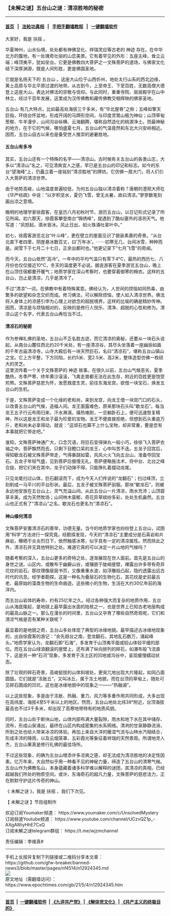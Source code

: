 ### 【未解之谜】五台山之谜：清凉胜地的秘密
------------------------

#### [首页](https://github.com/gfw-breaker/banned-news3/blob/master/README.md) &nbsp;&nbsp;|&nbsp;&nbsp; [法轮功真相](https://github.com/begood0513/basic/blob/master/README.md)  &nbsp;&nbsp;|&nbsp;&nbsp; [手把手翻墙教程](https://github.com/gfw-breaker/guides/wiki)  &nbsp;&nbsp;|&nbsp;&nbsp; [一键翻墙软件](https://github.com/gfw-breaker/nogfw/blob/master/README.md)  



<div><p>
 大家好，我是
 <ok href="https://www.epochtimes.com/gb/tag/%E6%89%B6%E6%91%87.html">
  扶摇
 </ok>
 。
</p>
<p>
 华夏神州，山水仙境，处处都有神佛显化、祥瑞灵应等古老的
 <ok href="https://www.epochtimes.com/gb/tag/%E7%A5%9E%E8%BF%B9.html">
  神迹
 </ok>
 存在。在中华北方的腹地，有一处瑰奇壮丽的山峦美景。它有着罕见的外形：五座主峰，耸立云端；峰顶夷平，犹如垒台。它更是佛教四大菩萨之一文殊菩萨的道场，与佛家文化结下深厚渊源，既是人间形胜，更是佛国圣地。
</p>
<p>
 它就是名扬天下的
 <ok href="https://www.epochtimes.com/gb/tag/%E4%BA%94%E5%8F%B0%E5%B1%B1.html">
  五台山
 </ok>
 。这座大山位于山西忻州，地处太行山系的西北边缘，黄土高原与华北平原过渡的地带。从古到今，上至帝王、下至百姓，无数高僧大德登上这座大山，表达对佛法的崇敬与信仰。与此同时，重重寺院、层层殿宇在山中林立，经过千百年发展，这里成为汉传佛教和藏传佛教交相辉映的佛家圣地。
</p>
<p>
 <ok href="https://www.epochtimes.com/gb/tag/%E4%BA%94%E5%8F%B0%E5%B1%B1.html">
  五台山
 </ok>
 有几大特点，比如最高处海拔三千多米，有“华北屋脊”之称；五峰如擎天巨指，环绕台怀盆地，形成开阔的马蹄形空间，与印度灵鹫山极为神似；山顶草甸葱郁、牛羊漫步，山间沟谷纵横、云海翻腾，堪称自然造化的桃源净土。而最神秘的地方，在于它的气候，哪怕盛夏七月，五台山的气温竟然和东北大兴安岭相近。因而，五台山自古以来也是备受世人推崇的避暑胜地。
</p>
<p>
 <center>
  <center>
  </center>
 </center>
</p>
<h4>
 五台山有多冷
</h4>
<p>
 其实，五台山还有一个特殊的名字——清凉山。古时候有关五台山的各类山志，大多以“清凉山”名之，可见清爽宜人之感，早已是五台山的印记和标志。如今的东台“望海峰”上，仍矗立着一座铭刻“清凉胜地”的牌坊。它仿佛一扇大门，将人们引入大菩萨的清凉世界。
</p>
<p>
 由于地势高峻，山地温度普遍较低，为何五台山独以清凉着称？唐朝的澄观大师在《华严经疏》中说：“以岁积坚水，夏仍飞雪，曾无炎暑，故曰清凉。”寥寥数笔刻画出凉之意境。
</p>
<p>
 晚明的地理学家徐霞客，在皇历八月初秋时节，游历五台山，以日记形式记录了所见所闻。初六那天，徐霞客攀登南台“锦绣峰”，就遇到了酷似塞外的凛冽天气。他写道：“风怒起，滴水皆冰。风止日出，如火珠涌吐翠叶中。”
</p>
<p>
 初七，徐霞客游览北台“叶斗峰”，更在壁立的崖面见识了银装素裹的奇景。“从台北直下者四里，阴崖悬冰数百丈，曰‘万年冰’。⋯⋯初寒无几，台间冰雪，种种而是。闻雪下于七月二十七日，正余出都时也。”他更记录下“七月飞雪”的奇闻。
</p>
<p>
 而今天，五台山依然“高冷”。一年中的平均气温只有零下4°C，最热的西历七、八月份也仅仅接近10°C，冬天的温度更不必说。据说游客在夏季游览五台山，晚上在山顶住宿都要开暖气；地质学家在深山考察时，也要穿着御寒的棉衣。这样的五台山，岂止是清凉，几乎是清冷了。
</p>
<p>
 不过“清凉”一词，在佛教中有着特殊寓意。佛经认为，人世间的烦恼如同热毒，由繁多的欲望和杂念交织而成。修习佛法，可以解除烦恼，使人如入清凉世界。佛法将人身体上的凉感引申为心理上对欲念的超脱境界，这样的比喻的确是精妙传神。因而，清凉是与烦恼相对的，反映的是修行人悦乐、清净、超脱的心性和修为。清凉山这个名字，代表五台山再恰当不过。
</p>
<h4>
 清凉石的秘密
</h4>
<p>
 作为参禅礼佛的圣地，五台山不乏名胜古迹，而它清凉的奥秘，还要从一块石头说起。从南台山麓往西北约20千米处，有一座清凉谷，其尽头坐落着一座幽丽如画的千年古庙清凉寺。山寺大殿后有一块天然巨石，名曰“清凉石”，堪称五台山镇山之宝。它上方平整，下方凹陷，长约5米、宽2.5米、高2米，整体造型仿佛一枚硕大的灵芝。
 <br/>
 这里流传着一个关于文殊菩萨的
 <ok href="https://www.epochtimes.com/gb/tag/%E7%A5%9E%E8%BF%B9.html">
  神迹
 </ok>
 故事。在很久以前，五台山气候恶劣，夏季酷热，冬季严寒，终年黄沙滚滚，飞禽走兽都无法在此生存，附近的百姓更是饱受煎熬。文殊菩萨慈悲为怀，发愿救度生灵，前往东海龙宫，欲借一块宝石，焕发五台山的生机。
</p>
<p>
 于是，文殊菩萨变成一个化缘的老和尚，来到龙宫，向龙王借一块宫门口的石头，以改善五台山的气候，造福人间。龙王面露难色，原来那块石头叫“歇龙石”。每当龙王五子行云布雨归来，汗水淋漓，燥热难耐，一旦躺卧石上，便可迅速恢复精神，所以这是龙王和龙子最为珍爱的宝物。龙王不便直接拒绝，但想到石头重逾万斤，老和尚未必拿得动，就说：“这顽石也算不上什么宝物，却非常重，要是您有本事就把它带走吧。”
</p>
<p>
 谁知，文殊菩萨神通广大，口念咒语，将巨石变得弹丸一般小巧，徐徐飞入菩萨衣袖之中。菩萨飘然而去，只剩下目瞪口呆的龙王，心中叫苦不迭。五龙子回宫后，得知歇龙石被文殊菩萨带走，气得暴跳如雷，风风火火飞向五台山，准备夺回宝石。五龙子年轻气盛，见到菩萨后傲慢无礼，菩萨便略施法术，将中台、北台之峰合拢，把它们夹在其中。龙子们动弹不得，只能挣扎着摆动龙尾。
</p>
<p>
 只见龙尾扫过山体，巨石翻滚而下，成为今天人们传说的“龙翻石”；扫过峰顶，立刻削成一马平川的平台形状。最后，五龙子被文殊菩萨驯服。那块“歇龙石”，则被永远地安放在五台山上，灵气充溢山间。从此五台山一片清凉，雨水充沛；山顶碧草丰美，成为天然牧场；山间林木蓊郁，奇花异草缤纷多彩，处处生机盎然。五台山也正式有了“清凉山”之名，歇龙石也更名为“清凉石”。
</p>
<h4>
 神山缘何清凉
</h4>
<p>
 文殊菩萨安置清凉石的善举，功德无量。当今的地质学家也纷纷登上五台山，试图用“科学”方法进行一探究竟。经勘探发现，今天的“清凉石”主要成分是石英岩和片麻岩，曝晒于炎炎烈日下，依然触感冰寒，似乎具有一定的清凉属性。然而除此之外，清凉石并无其他特别之处。难道它真的可以决定一片山地的气候吗？
</p>
<p>
 随着考察的深入，五台山更多的奇特之处，逐渐展现在世人面前。首先是五台山的身世之谜。山区内，或散布于幽僻山谷，或镶嵌于陡峭崖壁，裸露出许多带有奇异花纹的岩石。那纹理像层层书页，又像重重水波，如浮雕般凸起，隐约透露出远古时代的讯息。经学者勘探，这是一种名为叠层石的生物化石，其花纹是史前最古老、最原始的藻类生物的生命痕迹。这些微小的生物，生活在大约30亿年前的海洋内。
</p>
<p>
 而五台山岩体的寿命，约有25亿年之久。经过各种强大而复杂的地质作用，五台山从海底隆起，是地球上最早露出水面的陆核之一，也是世界上已知古老地层构成的最高山脉之一。那么在漫长的时间里，五台山又孕育了哪些自然奇观呢，它们和清凉气候是否有某种关联呢？
</p>
<p>
 最显着的是地貌之奇，五台山多处体现了典型的冰缘地貌。最早描述古冰缘地现象的，出自徐霞客的游记：“余先趋台之南，登龙翻石，其地乱石数万，涌起峰头。”地质学家认为，龙翻石即“石海”，多发育于山顶夷平面或较山体较平缓的部位。而在五台山绿浪翻滚的崖壁上，还布满了纵向排列的碎石，如瀑布般飞流直下，这是另一种“石河”现象，多发育于冻土区的凹地或沟谷中，呈现缓慢蠕动状态。
</p>
<p>
 除了壮观的碎石奇景，高峻挺拔的山体斜坡处，更突兀地出现大片隆起，如同凸面圆鼓。它们就是“冻胀丘”，又叫冰丘，属于冻土地貌，而在台顶的草甸上，随处可见碎石围成的凹坑，这也是冰缘地貌中的现象之一——“热融湖”。
</p>
<p>
 以上这些现象，多是由于冻胀、热融、重力、风力等多重作用共同形成，大多出现在高纬度、海拔4至5千米以上的地区。然而，五台山地处北纬38°附近，台顶海拔最高也不过3千多米，却出现了高寒地带特有的地质风貌。
</p>
<p>
 同时，五台山处于断块山地，山体内部布满大量裂隙，雨水和地下水在其中储存、流布，形成山泉涌出，最终在山区内构成密集的水系网络。清冽的甘泉静静流淌，所到之处也给人带来冰凉的体验。再加上来自大洋的暖湿气流与山林水汽相结合，形成丰沛的降雨，以及云烟笼罩、五彩霞光等象征着祥瑞的天然景观。所谓地灵人杰，五台山果真是修行礼佛的最佳场所。
</p>
<p>
 不过这些现象，的确为五台山增添许多凉爽之感，却无法成为清凉胜地的决定性因素。亿万年来，大自然似乎用一种看不见的神秘力量，缔造了五台山的清寒气候。五台山作为佛教名山，本身蕴藏着诸多科学难以解释的谜团，其清凉的真相，已经超越我们所处的物质空间。或许，东海奇石的超凡力量，文殊菩萨的慈悲法力，正在默默守护这片传奇的神山。
</p>
<p>
 《
 <ok href="https://www.epochtimes.com/gb/tag/%E6%9C%AA%E8%A7%A3%E4%B9%8B%E8%B0%9C.html">
  未解之谜
 </ok>
 》，我是
 <ok href="https://www.epochtimes.com/gb/tag/%E6%89%B6%E6%91%87.html">
  扶摇
 </ok>
 ，我们下次见。
</p>
<p>
 【
 <ok href="https://www.epochtimes.com/gb/tag/%E6%9C%AA%E8%A7%A3%E4%B9%8B%E8%B0%9C.html">
  未解之谜
 </ok>
 】节目组制作
</p>
<p>
 欢迎订阅Youmaker频道：
 <ok href="https://www.youmaker.com/c/UnsolvedMystery">
  https://www.youmaker.com/c/UnsolvedMystery
  <br/>
 </ok>
 订阅频道Youtube频道：
 <ok href="https://www.youtube.com/channel/UCzvQZ1p_-AXgAWiyHhE7CxQ">
  https://www.youtube.com/channel/UCzvQZ1p_-AXgAWiyHhE7CxQ
 </ok>
 <br/>
 订阅未解之谜telegram群组：
 <ok href="https://t.me/wjzmchannel">
  https://t.me/wjzmchannel
 </ok>
</p>
<p>
 责任编辑：李维真#
</p>
</div>
<hr/>
手机上长按并复制下列链接或二维码分享本文章：<br/>
https://github.com/gfw-breaker/banned-news3/blob/master/pages/nf4514/n12924345.md <br/>
<a href='https://github.com/gfw-breaker/banned-news3/blob/master/pages/nf4514/n12924345.md'><img src='https://github.com/gfw-breaker/banned-news3/blob/master/pages/nf4514/n12924345.md.png'/></a> <br/>
原文地址（需翻墙访问）：https://www.epochtimes.com/gb/21/5/4/n12924345.htm


------------------------
#### [首页](https://github.com/gfw-breaker/banned-news3/blob/master/README.md) &nbsp;|&nbsp; [一键翻墙软件](https://github.com/gfw-breaker/nogfw/blob/master/README.md) &nbsp;| [《九评共产党》](https://github.com/gfw-breaker/9ping.md/blob/master/README.md#九评之一评共产党是什么) | [《解体党文化》](https://github.com/gfw-breaker/jtdwh.md/blob/master/README.md) | [《共产主义的终极目的》](https://github.com/gfw-breaker/gczydzjmd.md/blob/master/README.md)


<img src='http://gfw-breaker.win/banned-news3/pages/nf4514/n12924345.md' width='0px' height='0px'/>